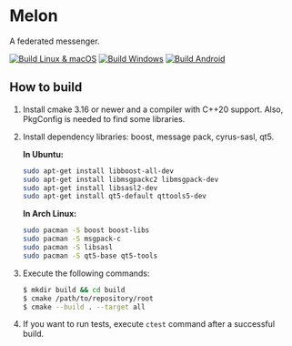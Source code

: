 # Melon

A federated messenger.

[![Build Linux & macOS](https://github.com/kovdan01/melon/workflows/Build%20Linux%20&%20macOS/badge.svg)](https://github.com/kovdan01/melon/actions?query=workflow%3A%22Build+Linux+%26+MacOS%22+branch%3Adevelop)
[![Build Windows](https://github.com/kovdan01/melon/workflows/Build%20Windows/badge.svg)](https://github.com/kovdan01/melon/actions?query=workflow%3A%22Build+Windows%22+branch%3Adevelop)
[![Build Android](https://github.com/kovdan01/melon/workflows/Build%20Android/badge.svg)](https://github.com/kovdan01/melon/actions?query=workflow%3A%22Build+Android%22+branch%3Adevelop)

## How to build

1. Install cmake 3.16 or newer and a compiler with C++20 support.
   Also, PkgConfig is needed to find some libraries.

2. Install dependency libraries: boost, message pack, cyrus-sasl, qt5.

   **In Ubuntu:**

   ```bash
   sudo apt-get install libboost-all-dev
   sudo apt-get install libmsgpackc2 libmsgpack-dev
   sudo apt-get install libsasl2-dev
   sudo apt-get install qt5-default qttools5-dev
   ```

   **In Arch Linux:**

   ```bash
   sudo pacman -S boost boost-libs
   sudo pacman -S msgpack-c
   sudo pacman -S libsasl
   sudo pacman -S qt5-base qt5-tools
   ```

3. Execute the following commands:

   ```bash
   $ mkdir build && cd build
   $ cmake /path/to/repository/root
   $ cmake --build . --target all
   ```

4. If you want to run tests, execute `ctest` command after a successful build.
